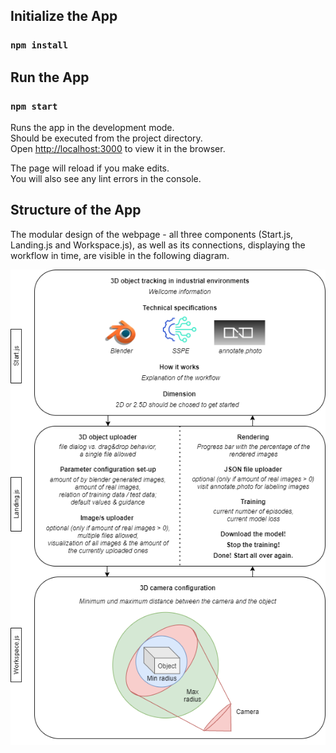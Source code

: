 ## Initialize the App
### `npm install`

## Run the App
### `npm start`

Runs the app in the development mode.\
Should be executed from the project directory.\
Open [http://localhost:3000](http://localhost:3000) to view it in the browser.

The page will reload if you make edits.\
You will also see any lint errors in the console.

## Structure of the App

The modular design of the webpage - all three components (Start.js, Landing.js and Workspace.js), as well as its connections, displaying the workflow in time, are visible in the following diagram.

<p align="center">
  <img src="public/images/frontend_components.png">
</p>

